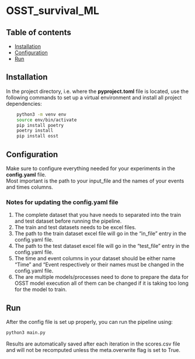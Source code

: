 # OSST_survival_ML

## Table of contents <!-- omit in toc -->

- [Installation](#installation)
- [Configuration](#configuration)
- [Run](#run)

## Installation

In the project directory, i.e. where the **pyproject.toml** file is located, use the following commands to set up a virtual environment and install all project dependencies:

```bash
    python3 -m venv env
    source env/bin/activate
    pip install poetry
    poetry install
    pip install osst
```

## Configuration

Make sure to configure everything needed for your experiments in the **config.yaml** file.\
Most important is the path to your input_file and the names of your events and times columns.

### Notes for updating the config.yaml file
1. The complete dataset that you have needs to separated into the train and test dataset before running the pipeline.
2. The train and test datasets needs to be excel files.
3. The path to the train dataset excel file will go in the “in_file” entry in the config.yaml file.
4. The path to the test dataset excel file will go in the “test_file” entry in the config.yaml file.
5. The time and event columns in your dataset should be either name “Time” and “Event respectively or their names must be changed in the config.yaml file.
6. The are multiple models/processes need to done to prepare the data for OSST model execution all of them can be changed if it is taking too long for the model to train.

## Run

After the config file is set up properly, you can run the pipeline using:

```bash
python3 main.py
```

Results are automatically saved after each iteration in the scores.csv file and will not be recomputed unless the meta.overwrite flag is set to True.
